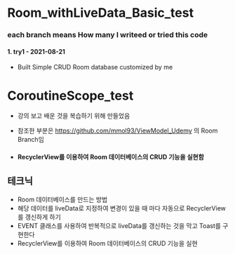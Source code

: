 # Room_withLiveData_Basic_test


### each branch means How many I writeed or tried this code

#### 1. try1 - 2021-08-21
- Built Simple CRUD Room database customized by me

# CoroutineScope_test

* 강의 보고 배운 것을 복습하기 위해 만들었음
* 참조한 부분은 https://github.com/mmol93/ViewModel_Udemy 의 Room Branch임

* #### RecyclerView를 이용하여 Room 데이터베이스의 CRUD 기능을 실현함

## 테크닉
- Room 데이터베이스를 만드는 방법
- 해당 데이터를 liveData로 지정하여 변경이 있을 때 마다 자동으로 RecyclerView를 갱신하게 하기
- EVENT 클래스를 사용하여 반복적으로 liveData를 갱신하는 것을 막고 Toast를 구현한다
- RecyclerView를 이용하여 Room 데이터베이스의 CRUD 기능을 실현





